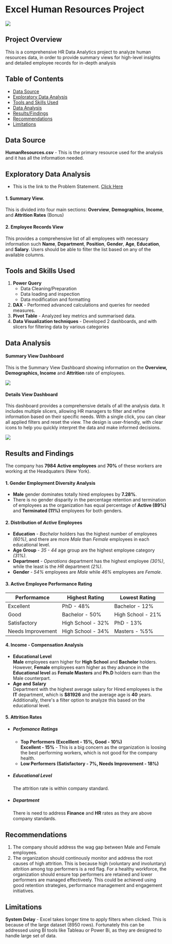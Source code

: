 # Excel Human Resources Project
![](images/HR_Project_Intro.png)
## Project Overview
This is a comprehensive HR Data Analytics project to analyze human resources data, in order to provide summary views for high-level insights and detailed employee records for in-depth analysis

## Table of Contents
- [Data Source](#data-source)
- [Exploratory Data Analysis](#exploratory-data-analysis)
- [Tools and Skills Used](#tools-and-skills-used)
- [Data Analysis](#data-analysis)
- [Results/Findings](#results-and-findings)
- [Recommendations](#recommendations)
- [Limitations](#limitations) 


## Data Source
**HumanResources.csv** - This is the primary resource used for the analysis and it has all the information needed.

## Exploratory Data Analysis
  - This is the link to the Problem Statement. [Click Here](https://www.datawithbaraa.com/tableau/tableau-hr-project-thank-you/)
#### 1. Summary View.
This is divided into four main sections: **Overview**, **Demographics**, **Income**, and **Attrition Rates** (Bonus)
#### 2. Employee Records View
This provides a comprehensive list of all employees with necessary information such **Name**, **Department**, **Position**, **Gender**, **Age**, **Education**, and **Salary**. 
Users should be able to filter the list based on any of the available columns.

## Tools and Skills Used
1. **Power Query**
    - Data Cleaning/Preparation
    - Data loading and inspection
    - Data modification and formatting
3. **DAX** - Performed advanced calculations and queries for needed measures.
4. **Pivot Table** - Analyzed key metrics and summarised data.
5. **Data Visualization techniques** - Developed 2 dashboards, and with slicers for filtering data by various categories

## Data Analysis
#### Summary View Dashboard
This is the Summary View Dashboard showing information on the **Overview, Demographics, Income** and **Attrition** rate of employees.

![](images/overview.png)

#### Details View Dashboard
This dashboard provides a comprehensive details of all the analysis data. It includes multiple slicers, allowing HR managers to filter and refine information based on their specific needs. With a single click, you can clear all applied filters and reset the view. The design is user-friendly, with clear icons to help you quickly interpret the data and make informed decisions.

![](images/details.png)


## Results and Findings
The company has **7984** **Active employees** and **70%** of these workers are working at the Headquaters (New York).
#### 1. Gender Employment Diversity Analysis
- **Male** gender dominates totally hired employees by **7.28%**.
- There is no gender disparity in the percentage retention and termination of employees as the organization has equal percentage of **Active (89%)** and **Terminated (11%)** employees for both genders.
#### 2. Distribution of *Active* Employees
- **Education** - *Bachelor* holders has the highest number of employees *(60%)*, and there are more *Male* than *Female* employees in each educational level.
- **Age Group** - *35 - 44* age group are the highest employee category *(31%)*.
- **Department** - *Operations* department has the highest employee *(30%)*, while the least is the *HR* department *(2%)*.
- **Gender** - *54%* employees are *Male* while *46%* employees are *Female*.
#### 3. Active Employee Performance Rating
|Performamce|Highest Rating|Lowest Rating|
|-----------|--------------|-------------|
 Excellent|PhD - 48%|Bachelor - 12%|
|Good|Bachelor - 50%|High School - 21%|
|Satisfactory|High School - 32%|PhD - 13%|
Needs Improvement|High School - 34%|Masters - %5%|

#### 4. Income - Compensation Analysis
- **Educational Level**<br/>
**Male** employees earn higher for **High School** and **Bachelor** holders. However, **Female** employees earn higher as they advance in the **Educational level** as **Female Masters** and **Ph.D** holders earn than the Male counterpart.
- **Age and Salary** <br/>
Department with the highest average salary for Hired employees is the **IT** department, which is **$81926** and the average age is **40** years. Additionally, there's a filter option to analyze this based on the educational level.

#### 5. Attrition Rates
- ##### Perfomance Ratings
  - **Top Performers (Excelllent - 15%, Good - 10%)**<br/>
**Excellent - 15%** - This is a big concern as the organization is loosing the best performing workers, which is not good for the company health.
  - **Low Performers (Satisfactory - 7%, Needs Improvement - 18%)**
- ##### Educational Level
  The attrition rate is within company standard.
- ##### Department
  There is need to address **Finance** and **HR** rates as they are above company standards.

## Recommendations
1. The company should address the wag gap between Male and Female employees.
2. The organization should continously monitor and address the root causes of high attrition. This is because high (voluntary and involuntary) attrition among top performers is a red flag. For a healthy workforce, the organization should ensure top performers are retained and lower performers are managed effectiveely. This could be achieved using good retention strategies, performance management and engagement initiatives.

## Limitations
**System Delay** - Excel takes longer time to apply filters when clicked. This is because of the large dataset (8950 rows). Fortunately this can be addressed using BI tools like Tableau or Power Bi, as they are designed to handle large set of data.

